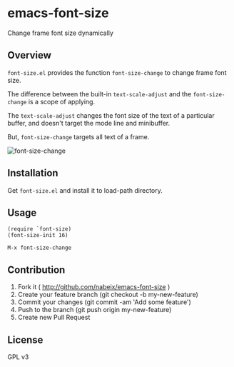 # emacs-font-size
Change frame font size dynamically

## Overview

`font-size.el` provides the function `font-size-change` to change frame font size.

The difference between the built-in `text-scale-adjust` and the `font-size-change` is a scope of applying.

The `text-scale-adjust` changes the font size of the text of a particular buffer, and doesn't target the mode line and minibuffer.

But, `font-size-change` targets all text of a frame.

![font-size-change](images/font-size-change.gif)

## Installation

Get `font-size.el` and install it to load-path directory.

## Usage

```
(require `font-size)
(font-size-init 16)
```

```
M-x font-size-change
```

## Contribution

1. Fork it ( http://github.com/nabeix/emacs-font-size )
2. Create your feature branch (git checkout -b my-new-feature)
3. Commit your changes (git commit -am 'Add some feature')
4. Push to the branch (git push origin my-new-feature)
5. Create new Pull Request

## License

GPL v3
